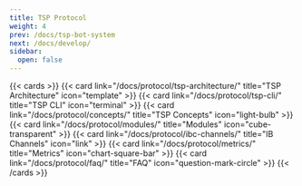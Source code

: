 ```yaml
---
title: TSP Protocol
weight: 4
prev: /docs/tsp-bot-system
next: /docs/develop/
sidebar:
  open: false
---
```


{{< cards >}}
  {{< card link="/docs/protocol/tsp-architecture/" title="TSP Architecture" icon="template" >}}
  {{< card link="/docs/protocol/tsp-cli/" title="TSP CLI" icon="terminal" >}}
  {{< card link="/docs/protocol/concepts/" title="TSP Concepts" icon="light-bulb" >}}
    {{< card link="/docs/protocol/modules/" title="Modules" icon="cube-transparent" >}}
    {{< card link="/docs/protocol/ibc-channels/" title="IB Channels" icon="link" >}}
    {{< card link="/docs/protocol/metrics/" title="Metrics" icon="chart-square-bar" >}}
    {{< card link="/docs/protocol/faq/" title="FAQ" icon="question-mark-circle" >}}
{{< /cards >}}

